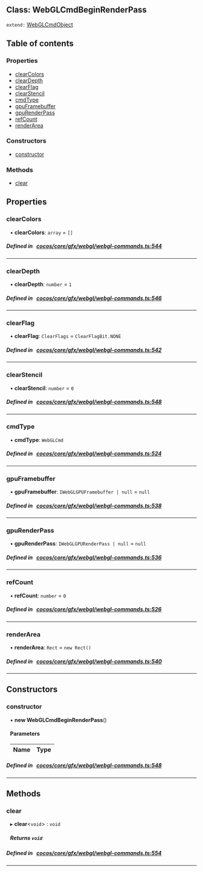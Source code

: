 
## Class: WebGLCmdBeginRenderPass


`extend:`
[WebGLCmdObject](docs/en/cocos-core-gfx-webgl/Class/WebGLCmdObject.md)









<div class="table-of-content">
<h2>Table of contents</h2>


### Properties

- [ clearColors](#clearColors)
- [ clearDepth](#clearDepth)
- [ clearFlag](#clearFlag)
- [ clearStencil](#clearStencil)
- [ cmdType](#cmdType)
- [ gpuFramebuffer](#gpuFramebuffer)
- [ gpuRenderPass](#gpuRenderPass)
- [ refCount](#refCount)
- [ renderArea](#renderArea)

### Constructors

- [ constructor](#constructor)

### Methods

- [ clear](#clear)
</div>

## Properties


### clearColors
<div style="margin-left: 10px;">




•  **clearColors**:
`array`  = `[]`
</div>

##### Defined in &nbsp;   [cocos/core/gfx/webgl/webgl-commands.ts:544](https://github.com/cocos-creator/engine/blob/c7bf6b8a9/cocos/core/gfx/webgl/webgl-commands.ts#L544)&nbsp;


___


### clearDepth
<div style="margin-left: 10px;">




•  **clearDepth**:
`number`  = `1`
</div>

##### Defined in &nbsp;   [cocos/core/gfx/webgl/webgl-commands.ts:546](https://github.com/cocos-creator/engine/blob/c7bf6b8a9/cocos/core/gfx/webgl/webgl-commands.ts#L546)&nbsp;


___


### clearFlag
<div style="margin-left: 10px;">




•  **clearFlag**:
`ClearFlags`  = `ClearFlagBit.NONE`
</div>

##### Defined in &nbsp;   [cocos/core/gfx/webgl/webgl-commands.ts:542](https://github.com/cocos-creator/engine/blob/c7bf6b8a9/cocos/core/gfx/webgl/webgl-commands.ts#L542)&nbsp;


___


### clearStencil
<div style="margin-left: 10px;">




•  **clearStencil**:
`number`  = `0`
</div>

##### Defined in &nbsp;   [cocos/core/gfx/webgl/webgl-commands.ts:548](https://github.com/cocos-creator/engine/blob/c7bf6b8a9/cocos/core/gfx/webgl/webgl-commands.ts#L548)&nbsp;


___


### cmdType
<div style="margin-left: 10px;">




•  **cmdType**:
`WebGLCmd` 
</div>

##### Defined in &nbsp;   [cocos/core/gfx/webgl/webgl-commands.ts:524](https://github.com/cocos-creator/engine/blob/c7bf6b8a9/cocos/core/gfx/webgl/webgl-commands.ts#L524)&nbsp;


___


### gpuFramebuffer
<div style="margin-left: 10px;">




•  **gpuFramebuffer**:
`IWebGLGPUFramebuffer | null`  = `null`
</div>

##### Defined in &nbsp;   [cocos/core/gfx/webgl/webgl-commands.ts:538](https://github.com/cocos-creator/engine/blob/c7bf6b8a9/cocos/core/gfx/webgl/webgl-commands.ts#L538)&nbsp;


___


### gpuRenderPass
<div style="margin-left: 10px;">




•  **gpuRenderPass**:
`IWebGLGPURenderPass | null`  = `null`
</div>

##### Defined in &nbsp;   [cocos/core/gfx/webgl/webgl-commands.ts:536](https://github.com/cocos-creator/engine/blob/c7bf6b8a9/cocos/core/gfx/webgl/webgl-commands.ts#L536)&nbsp;


___


### refCount
<div style="margin-left: 10px;">




•  **refCount**:
`number`  = `0`
</div>

##### Defined in &nbsp;   [cocos/core/gfx/webgl/webgl-commands.ts:526](https://github.com/cocos-creator/engine/blob/c7bf6b8a9/cocos/core/gfx/webgl/webgl-commands.ts#L526)&nbsp;


___


### renderArea
<div style="margin-left: 10px;">




•  **renderArea**:
`Rect`  = `new Rect()`
</div>

##### Defined in &nbsp;   [cocos/core/gfx/webgl/webgl-commands.ts:540](https://github.com/cocos-creator/engine/blob/c7bf6b8a9/cocos/core/gfx/webgl/webgl-commands.ts#L540)&nbsp;


___

<!---->
## Constructors


### constructor
<div style="margin-left: 10px;">

• **new WebGLCmdBeginRenderPass**()

#### Parameters

| Name | Type |
| :------ | :------ |
</div>

##### Defined in &nbsp;   [cocos/core/gfx/webgl/webgl-commands.ts:548](https://github.com/cocos-creator/engine/blob/c7bf6b8a9/cocos/core/gfx/webgl/webgl-commands.ts#L548)&nbsp;


---

<!---->
## Methods

### clear

<div style="margin-left: 10px;">

▸   **clear**<`void`\> : `void`




##### Returns `void`
</div>

##### Defined in &nbsp;   [cocos/core/gfx/webgl/webgl-commands.ts:554](https://github.com/cocos-creator/engine/blob/c7bf6b8a9/cocos/core/gfx/webgl/webgl-commands.ts#L554)&nbsp;
___
<!---->



